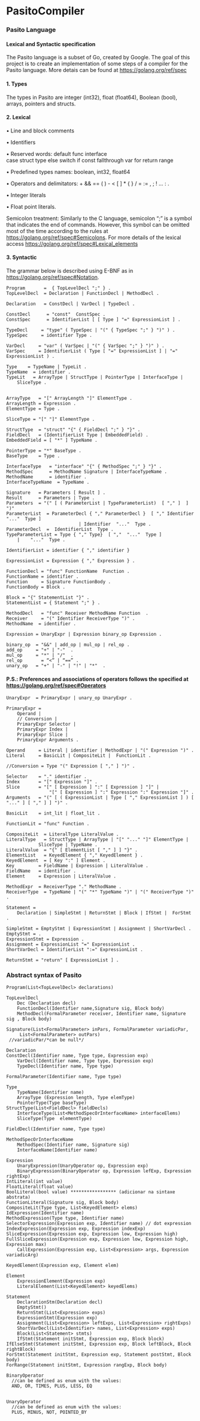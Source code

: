# PasitoCompiler

### Pasito Language

#### Lexical and Syntactic specification

The Pasito language is a subset of Go, created by Google. The goal of this project is to create an implementation of some steps of a compiler for the Pasito language. More detais can be found at https://golang.org/ref/spec

#### 1. Types
The types in Pasito are integer (int32), float (float64), Boolean (bool), arrays, pointers and structs.

#### 2. Lexical

•	Line and block comments

•	Identifiers

•	Reserved words: 
default		func		interface	
	case		struct		type
	else		switch		if
	const		fallthrough	var
	for		return		range
  
•	Predefined types names: 
boolean, int32, float64

•	Operators and delimitators: +  &&  ==  (  )  -  <  [  ]  *  {  }	/  =  :=  ,  ;  !  ...  :  . 
  
•	Integer literals

•	Float point literals.

Semicolon treatment:
Similarly to the C language, semicolon “;” is a symbol that indicates the end of commands. However, this symbol can be omitted most of the time according to the rules at  https://golang.org/ref/spec#Semicolons.
For more details of the lexical access https://golang.org/ref/spec#Lexical_elements

#### 3. Syntactic
The grammar below is described using E-BNF as in https://golang.org/ref/spec#Notation.

```
Program       =  { TopLevelDecl ";" } .
TopLevelDecl  = Declaration | FunctionDecl | MethodDecl .

Declaration   = ConstDecl | VarDecl | TypeDecl .

ConstDecl      = "const"  ConstSpec .
ConstSpec      = IdentifierList [ [ Type ] "=" ExpressionList ] .

TypeDecl     = "type" ( TypeSpec | "(" { TypeSpec ";" } ")" ) .
TypeSpec     = identifier Type .

VarDecl     = "var" ( VarSpec | "(" { VarSpec ";" } ")" ) .
VarSpec     = IdentifierList ( Type [ "=" ExpressionList ] | "=" ExpressionList ) .

Type  	= TypeName | TypeLit .
TypeName  = identifier .
TypeLit   = ArrayType | StructType | PointerType | InterfaceType |
 	SliceType .


ArrayType   = "[" ArrayLength "]" ElementType .
ArrayLength = Expression .
ElementType = Type .

SliceType = "[" "]" ElementType .

StructType 	= "struct" "{" { FieldDecl ";" } "}" .
FieldDecl  	= (IdentifierList Type | EmbeddedField) .
EmbeddedField = [ "*" ] TypeName .

PointerType = "*" BaseType .
BaseType	= Type .

InterfaceType  	= "interface" "{" { MethodSpec ";" } "}" .
MethodSpec     	= MethodName Signature | InterfaceTypeName .
MethodName     	= identifier .
InterfaceTypeName  = TypeName .

Signature  	= Parameters [ Result ] .
Result     	= Parameters | Type .
Parameters 	= "(" [ ( ParameterList | TypeParameterList)  [ "," ]  ] ")" 
ParameterList  = ParameterDecl { "," ParameterDecl }  [ "," Identifier  "..."  Type ]
                           | Identifier  "..."  Type .
ParameterDecl  =  IdentifierList  Type .
TypeParameterList = Type { "," Type}  [ ","  "..."  Type ]
    |    "..."  Type .

IdentifierList = identifier { "," identifier } 

ExpressionList = Expression { "," Expression } .

FunctionDecl = "func" FunctionName  Function .
FunctionName = identifier .
Function     = Signature FunctionBody .
FunctionBody = Block .

Block = "{" StatementList "}" .
StatementList = { Statement ";" } .

MethodDecl   = "func" Receiver MethodName Function  .
Receiver     = "(" Identifier ReceiverType ")" .
MethodName  = identifier .

Expression = UnaryExpr | Expression binary_op Expression .

binary_op  = "&&" | add_op | mul_op | rel_op .
add_op     = "+" | "-"  .
mul_op     = "*" | "/"  .
rel_op	     = “<” | “==” .
unary_op   = "+" | "-" | "!" | "*"  .
```

#### P.S.: Preferences and associations of operators follows the specified at https://golang.org/ref/spec#Operators

```
UnaryExpr  = PrimaryExpr | unary_op UnaryExpr .

PrimaryExpr =
	Operand |
	// Conversion |
	PrimaryExpr Selector |
	PrimaryExpr Index |
	PrimaryExpr Slice |
	PrimaryExpr Arguments .

Operand 	= Literal | identifier | MethodExpr | "(" Expression ")" .
Literal 	= BasicLit | CompositeLit |  FunctionLit .

//Conversion = Type "(" Expression [ "," ] ")" .

Selector   	= "." identifier .
Index      	= "[" Expression "]" .
Slice      	= "[" [ Expression ] ":" [ Expression ] "]" |
             	"[" [ Expression ] ":" Expression ":" Expression "]" .
Arguments  	= "(" [ ( ExpressionList | Type [ "," ExpressionList ] ) [ "..." ] [ "," ] ] ")" .

BasicLit	= int_lit | float_lit .

FunctionLit = "func" Function .

CompositeLit  = LiteralType LiteralValue .
LiteralType   = StructType | ArrayType | "[" "..." "]" ElementType |
           	SliceType | TypeName .
LiteralValue  = "{" [ ElementList [ "," ] ] "}" .
ElementList   = KeyedElement { "," KeyedElement } .
KeyedElement  = [ Key ":" ] Element .
Key       	= FieldName | Expression | LiteralValue .
FieldName 	= identifier .
Element   	= Expression | LiteralValue .

MethodExpr	= ReceiverType "." MethodName .
ReceiverType  = TypeName | "(" "*" TypeName ")" | "(" ReceiverType ")" .

Statement =
	Declaration | SimpleStmt | ReturnStmt | Block | IfStmt |  ForStmt .

SimpleStmt = EmptyStmt | ExpressionStmt | Assignment | ShortVarDecl .
EmptyStmt = .
ExpressionStmt = Expression .
Assignment = ExpressionList "=" ExpressionList .
ShortVarDecl = IdentifierList ":=" ExpressionList .

ReturnStmt = "return" [ ExpressionList ] .
```

### Abstract syntax of Pasito

```
Program(List<TopLevelDecl> declarations)

TopLevelDecl
	Dec (Declaration decl)
	FunctionDecl(Identifier name,Signature sig, Block body) 
	MethodDecl(FormalParameter receiver, Identifier name, Signature sig , Block body)

Signature(List<FormalParameter> inPars, FormalParameter variadicPar,
     List<FormalParameter> outPars)
 //variadicPar/*can be null*/

Declaration
ConstDecl(Identifier name, Type type, Expression exp)
	VarDecl(Identifier name, Type type, Expression exp) 
	TypeDecl(Identifier name, Type type)

FormalParameter(Identifier name, Type type) 

Type
	TypeName(Identifier name)
	ArrayType (Expression length, Type elemType)
	PointerType(Type baseType)
StructType(List<FieldDecl> fieldDecls)
	InterfaceType(List<MethodSpecOrInterfaceName> interfaceElems)
	SliceType(Type  elementType)

FieldDecl(Identifier name, Type type) 

MethodSpecOrInterfaceName
	MethodSpec(Identifier name, Signature sig)
	InterfaceName(Identifier name)

Expression
	UnaryExpression(UnaryOperator op, Expression exp)
	BinaryExpression(BinaryOperator op, Expression lefExp, Expression rightExp)
IntLiteral(int value)
FloatLiteral(float value)
BoolLiteral(bool value) ***************** (adicionar na sintaxe abstrata)
FunctionLiteral(Signature sig, Block body)
CompositeLit(Type type, List<KeyedElement> elems)
IdExpression(Identifier name)
MethodExpression(Type type, Identifier name)
SelectorExpression(Expression exp, Identifier name) // dot expression
IndexExpression(Expression exp, Expression indexExp)
SliceExpression(Expression exp, Expression low, Expression high)
FullSliceExpression(Expression exp, Expression low, Expression high, Expression max) 
	CallExpression(Expression exp, List<Expression> args, Expression variadicArg)

KeyedElement(Expression exp, Element elem)

Element
	ExpressionElement(Expression exp) 
	LiteralElement(List<KeyedElement> keyedElems)

Statement
	DeclarationStm(Declaration decl)
	EmptyStmt()
	ReturnStmt(List<Expression> exps)
	ExpressionStmt(Expression exp)
	Assignment(List<Expression> leftExps, List<Expression> rightExps)
	ShortVarDecl(List<Identifier> names, List<Expression> exps)
	Block(List<Statement> stmts)
	IfStmt(Statement initStmt, Expression exp, Block block)
IfElseStmt(Statement initStmt, Expression exp, Block leftBlock, Block rightBlock)
ForStmt(Statement initStmt, Expression exp, Statement postStmt, Block body) 
ForRange(Statement initStmt, Expression rangExp, Block body)

BinaryOperator
  //can be defined as enum with the values:
  AND, OR, TIMES, PLUS, LESS, EQ


UnaryOperator
  //can be defined as enum with the values:
  PLUS, MINUS, NOT, POINTED_BY
```
